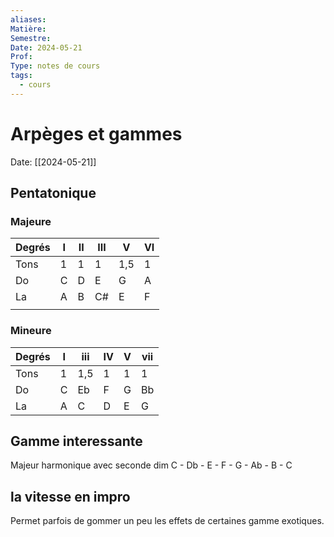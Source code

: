 ```yaml
---
aliases: 
Matière: 
Semestre: 
Date: 2024-05-21
Prof: 
Type: notes de cours
tags:
  - cours
---
```

# Arpèges et gammes
Date: [[2024-05-21]] 

## Pentatonique 

### Majeure 

| Degrés | I   | II  | III | V   | VI  |
| ------ | --- | --- | --- | --- | --- |
| Tons   | 1   | 1   | 1   | 1,5 | 1   |
| Do     | C   | D   | E   | G   | A   |
| La     | A   | B   | C#  | E   | F   |
|        |     |     |     |     |     |
### Mineure 

| Degrés | I   | iii | IV  | V   | vii |
| ------ | --- | --- | --- | --- | --- |
| Tons   | 1   | 1,5 | 1   | 1   | 1   |
| Do     | C   | Eb  | F   | G   | Bb  |
| La     | A   | C   | D   | E   | G   |
## Gamme interessante 
Majeur harmonique avec seconde dim 
C - Db - E - F - G - Ab - B - C 

## la vitesse en impro
Permet parfois de gommer un peu les effets de certaines gamme exotiques. 
